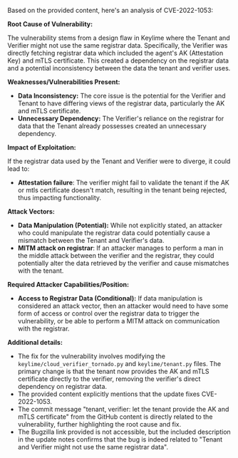 Based on the provided content, here's an analysis of CVE-2022-1053:

**Root Cause of Vulnerability:**

The vulnerability stems from a design flaw in Keylime where the Tenant and Verifier might not use the same registrar data. Specifically, the Verifier was directly fetching registrar data which included the agent's AK (Attestation Key) and mTLS certificate. This created a dependency on the registrar data and a potential inconsistency between the data the tenant and verifier uses.

**Weaknesses/Vulnerabilities Present:**

*   **Data Inconsistency:** The core issue is the potential for the Verifier and Tenant to have differing views of the registrar data, particularly the AK and mTLS certificate.
*   **Unnecessary Dependency:** The Verifier's reliance on the registrar for data that the Tenant already possesses created an unnecessary dependency.

**Impact of Exploitation:**

If the registrar data used by the Tenant and Verifier were to diverge, it could lead to:
* **Attestation failure**: The verifier might fail to validate the tenant if the AK or mtls certificate doesn't match, resulting in the tenant being rejected, thus impacting functionality.

**Attack Vectors:**

*   **Data Manipulation (Potential):** While not explicitly stated, an attacker who could manipulate the registrar data could potentially cause a mismatch between the Tenant and Verifier's data.
*  **MITM attack on registrar**: If an attacker manages to perform a man in the middle attack between the verifier and the registrar, they could potentially alter the data retrieved by the verifier and cause mismatches with the tenant.

**Required Attacker Capabilities/Position:**

*   **Access to Registrar Data (Conditional):**  If data manipulation is considered an attack vector, then an attacker would need to have some form of access or control over the registrar data to trigger the vulnerability, or be able to perform a MITM attack on communication with the registrar.

**Additional details:**

* The fix for the vulnerability involves modifying the `keylime/cloud_verifier_tornado.py` and `keylime/tenant.py` files.  The primary change is that the tenant now provides the AK and mTLS certificate directly to the verifier, removing the verifier's direct dependency on registrar data.
* The provided content explicitly mentions that the update fixes CVE-2022-1053.
*   The commit message "tenant, verifier: let the tenant provide the AK and mTLS certificate" from the GitHub content is directly related to the vulnerability, further highlighting the root cause and fix.
*   The Bugzilla link provided is not accessible, but the included description in the update notes confirms that the bug is indeed related to  "Tenant and Verifier might not use the same registrar data".